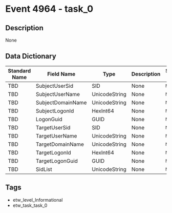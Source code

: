 # Event 4964 - task_0

## Description
None

## Data Dictionary
|Standard Name|Field Name|Type|Description|Sample Value|
|---|---|---|---|---|
|TBD|SubjectUserSid|SID|None|`None`|
|TBD|SubjectUserName|UnicodeString|None|`None`|
|TBD|SubjectDomainName|UnicodeString|None|`None`|
|TBD|SubjectLogonId|HexInt64|None|`None`|
|TBD|LogonGuid|GUID|None|`None`|
|TBD|TargetUserSid|SID|None|`None`|
|TBD|TargetUserName|UnicodeString|None|`None`|
|TBD|TargetDomainName|UnicodeString|None|`None`|
|TBD|TargetLogonId|HexInt64|None|`None`|
|TBD|TargetLogonGuid|GUID|None|`None`|
|TBD|SidList|UnicodeString|None|`None`|

## Tags
* etw_level_Informational
* etw_task_task_0